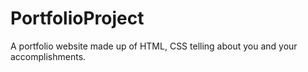 # PortfolioProject
A portfolio website made up of HTML, CSS telling about you and your accomplishments.
